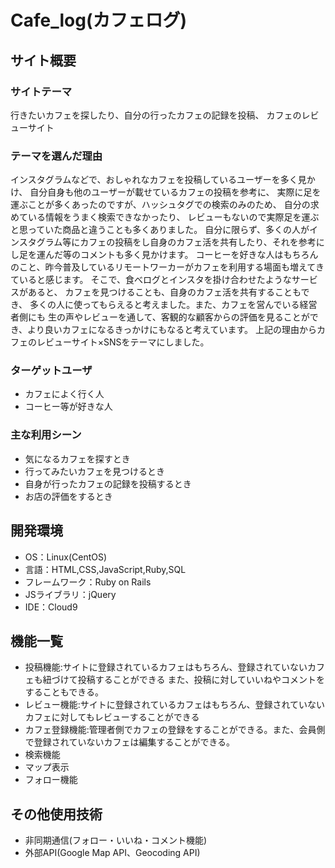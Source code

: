 # Cafe_log(カフェログ)

## サイト概要
### サイトテーマ
行きたいカフェを探したり、自分の行ったカフェの記録を投稿、
カフェのレビューサイト

### テーマを選んだ理由
インスタグラムなどで、おしゃれなカフェを投稿しているユーザーを多く見かけ、
自分自身も他のユーザーが載せているカフェの投稿を参考に、
実際に足を運ぶことが多くあったのですが、ハッシュタグでの検索のみのため、
自分の求めている情報をうまく検索できなかったり、
レビューもないので実際足を運ぶと思っていた商品と違うことも多くありました。
自分に限らず、多くの人がインスタグラム等にカフェの投稿をし自身のカフェ活を共有したり、それを参考にし足を運んだ等のコメントも多く見かけます。
コーヒーを好きな人はもちろんのこと、昨今普及しているリモートワーカーがカフェを利用する場面も増えてきていると感じます。
そこで、食べログとインスタを掛け合わせたようなサービスがあると、
カフェを見つけることも、自身のカフェ活を共有することもでき、
多くの人に使ってもらえると考えました。また、カフェを営んでいる経営者側にも
生の声やレビューを通して、客観的な顧客からの評価を見ることができ、より良いカフェになるきっかけにもなると考えています。
上記の理由からカフェのレビューサイト×SNSをテーマにしました。

### ターゲットユーザ
- カフェによく行く人
- コーヒー等が好きな人

### 主な利用シーン
- 気になるカフェを探すとき
- 行ってみたいカフェを見つけるとき
- 自身が行ったカフェの記録を投稿するとき
- お店の評価をするとき

## 開発環境
- OS：Linux(CentOS)
- 言語：HTML,CSS,JavaScript,Ruby,SQL
- フレームワーク：Ruby on Rails
- JSライブラリ：jQuery
- IDE：Cloud9

## 機能一覧
- 投稿機能:サイトに登録されているカフェはもちろん、登録されていないカフェも紐づけて投稿することができる
           また、投稿に対していいねやコメントをすることもできる。
- レビュー機能:サイトに登録されているカフェはもちろん、登録されていないカフェに対してもレビューすることができる
- カフェ登録機能:管理者側でカフェの登録をすることができる。また、会員側で登録されていないカフェは編集することができる。
- 検索機能
- マップ表示
- フォロー機能

## その他使用技術
- 非同期通信(フォロー・いいね・コメント機能)
- 外部API(Google Map API、Geocoding API)